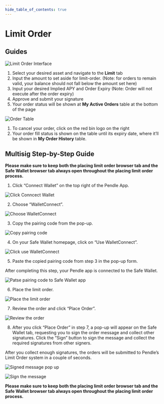 ```yaml
---
hide_table_of_contents: true
---
```


# Limit Order

## Guides

![Limit Order Interface](/img/AppGuide/limit_order.png "Limit Order Interface")
1. Select your desired asset and navigate to the **Limit** tab
2. Input the amount to set aside for limit-order. (Note: for orders to remain valid, your balance should not fall below the amount set here)
3. Input your desired Implied APY and Order Expiry (Note: Order will not execute after the order expiry)
4. Approve and submit your signature
5. Your order status will be shown at **My Active Orders** table at the bottom of the page

![Order Table](/img/AppGuide/order_table.png "Order Table")
1. To cancel your order, click on the red bin logo on the right
2. Your order fill status is shown on the table until its expiry date, where it’ll be shown in **My Order History** table.


## Multisig Step-by-Step Guide

**Please make sure to keep both the placing limit order browser tab and the Safe Wallet browser tab always open throughout the placing limit order process.**

1. Click “Connect Wallet” on the top right of the Pendle App.

  ![Click Conncect Wallet](/img/AppGuide/limit-order-multisig/1.click-connect-wallet.png "Click Conncect Wallet")

2. Choose “WalletConnect”.
  
  ![Choose WalletConnect](/img/AppGuide/limit-order-multisig/2.click-walletconnect.png "Choose WalletConnect")

3. Copy the pairing code from the pop-up.

  ![Copy pairing code](/img/AppGuide/limit-order-multisig/3.click-copy-pairing-code.png "Copy pairing code")

4. On your Safe Wallet homepage, click on “Use WalletConnect”.

  ![Click use WalletConnect](/img/AppGuide/limit-order-multisig/4.click-use-walletconnect.png "Click use WalletConnect")

5. Paste the copied pairing code from step 3 in the pop-up form. 

  After completing this step, your Pendle app is connected to the Safe Wallet.

  ![Patse pairing code to Safe Wallet app](/img/AppGuide/limit-order-multisig/5.patse-pairing-code.png "Patse pairing code to Safe Wallet app")

6. Place the limit order.

  ![Place the limit order](/img/AppGuide/limit-order-multisig/6.place-order.png "Place the limit order")

7. Review the order and click “Place Order”.

  ![Review the order](/img/AppGuide/limit-order-multisig/7.review-the-order.png "Review the order")

8. After you click “Place Order” in step 7, a pop-up will appear on the Safe Wallet tab, requesting you to sign the order message and collect other signatures. Click the “Sign” button to sign the message and collect the required signatures from other signers.

  After you collect enough signatures, the orders will be submitted to Pendle’s Limit Order system in a couple of seconds. 

  ![Signed message pop up](/img/AppGuide/limit-order-multisig/8.signed-message-pop-up.png "Signed message pop up")

  ![Sign the message](/img/AppGuide/limit-order-multisig/9.sign-the-message.png "Sign the message")


**Please make sure to keep both the placing limit order browser tab and the Safe Wallet browser tab always open throughout the placing limit order process.**
